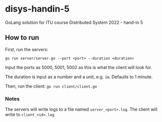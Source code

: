 # disys-handin-5
GoLang solution for ITU course Distributed System 2022 - hand-in 5

## How to run
First, run the servers:
```
go run server/server.go --port <port> --duration <duration>
```
Input the ports as 5000, 5001, 5002 as this is what the client will look for.

The duration is input as a number and a unit, e.g. `1m`. Defaults to 1 minute.


Then, run the client:
`go run client/client.go`

### Notes
The servers will write logs to a file named `server_<port>.log`.
The client will write to `client_<id>.log`
